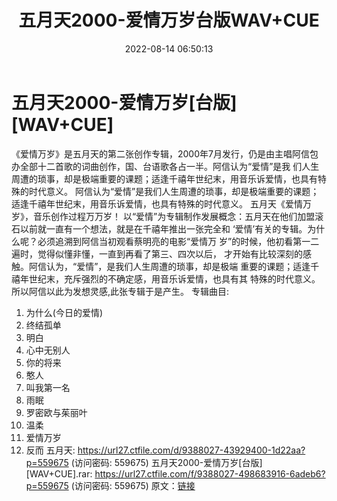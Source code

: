 ﻿---
title: 五月天2000-爱情万岁台版WAV+CUE
date: 2022-08-14 06:50:13
categories: WAV车载音乐、镜像
tags: 华语中文
---
# 五月天2000-爱情万岁[台版][WAV+CUE]

《爱情万岁》是五月天的第二张创作专辑，2000年7月发行，仍是由主唱阿信包办全部十二首歌的词曲创作，国、台语歌各占一半。阿信认为“爱情”是我
们人生周遭的琐事，却是极端重要的课题；适逢千禧年世纪末，用音乐诉爱情，也具有特殊的时代意义。
阿信认为“爱情”是我们人生周遭的琐事，却是极端重要的课题；适逢千禧年世纪末，用音乐诉爱情，也具有特殊的时代意义。
五月天《爱情万岁》，音乐创作过程万万岁！
以“爱情”为专辑制作发展概念：五月天在他们加盟滚石以前就一直有一个想法，就是在千禧年推出一张完全和
‘爱情’有关的专辑。为什么呢？必须追溯到阿信当初观看蔡明亮的电影“爱情万
岁”的时候，他初看第一二遍时，觉得似懂非懂，一直到再看了第三、四次以后，
才开始有比较深刻的感触。阿信认为，“爱情”，是我们人生周遭的琐事，却是极端
重要的课题；适逢千禧年世纪末，充斥强烈的不确定感，用音乐诉爱情，也具有其
特殊的时代意义。所以阿信以此为发想灵感,此张专辑于是产生。
专辑曲目:
01. 为什么(今日的爱情)
02. 终结孤单
03. 明白
04. 心中无别人
05. 你的将来
06. 憨人
07. 叫我第一名
08. 雨眠
09. 罗密欧与茱丽叶
10. 温柔
11. 爱情万岁
12. 反而
五月天: https://url27.ctfile.com/d/9388027-43929400-1d22aa?p=559675
(访问密码: 559675)
五月天2000-爱情万岁[台版][WAV+CUE].rar: https://url27.ctfile.com/f/9388027-498683916-6adeb6?p=559675
(访问密码: 559675)
原文：[链接](https://blog.sina.com.cn/s/blog_1647c7e7601030yv1.html)